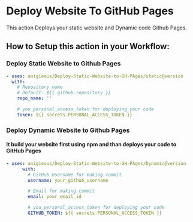 # Deploy Website To GitHub Pages

This action Deploys your static website and Dynamic code Github Pages.

## How to Setup this action in your Workflow:

### Deploy Static Website to Github Pages

<!-- start usage -->
```yaml
- uses: anigieous/Deploy-Static-Website-to-GH-PAges/static@version
  with:
    # Repository name 
    # Default: ${{ github.repository }}
    repo_name: ''

    # you_personal_access_token for deploying your code
    token: ${{ secrets.PERSONAL_ACCESS_TOKEN }}

```
<!-- end usage -->

### Deploy Dynamic Website to Github Pages
#### It build your website first using npm and than deploys your code to GitHub Pages

<!-- start usage -->
```yaml
- uses: anigieous/Deploy-Static-Website-to-GH-PAges/Dynamic@version
      with:
        # GitHub Username for making commit
        username: your_github_username

        # Email for making commit
        email: your_email_id

        # you_personal_access_token for deploying your code
        GITHUB_TOKEN: ${{ secrets.PERSONAL_ACCESS_TOKEN }}

```
<!-- end usage -->
